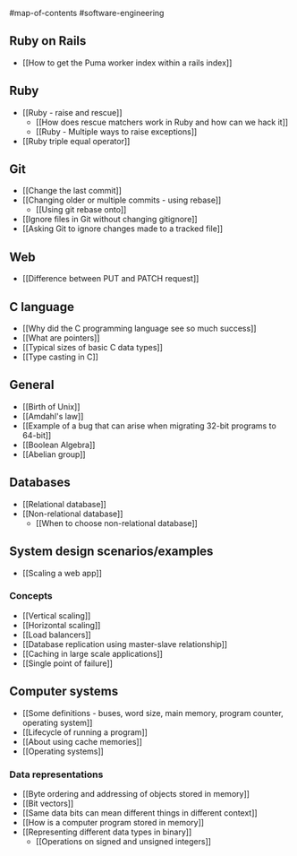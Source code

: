 #map-of-contents #software-engineering 

## Ruby on Rails
- [[How to get the Puma worker index within a rails index]]

## Ruby
- [[Ruby - raise and rescue]]
	- [[How does rescue matchers work in Ruby and how can we hack it]]
	- [[Ruby - Multiple ways to raise exceptions]]
 - [[Ruby triple equal operator]]

## Git
- [[Change the last commit]]
- [[Changing older or multiple commits - using rebase]]
	- [[Using git rebase onto]]
- [[Ignore files in Git without changing gitignore]]
- [[Asking Git to ignore changes made to a tracked file]]

## Web
- [[Difference between PUT and PATCH request]]

## C language
- [[Why did the C programming language see so much success]]
- [[What are pointers]]
- [[Typical sizes of basic C data types]]
- [[Type casting in C]]

## General
- [[Birth of Unix]]
- [[Amdahl's law]]
- [[Example of a bug that can arise when migrating 32-bit programs to 64-bit]]
- [[Boolean Algebra]]
- [[Abelian group]]

## Databases
- [[Relational database]]
- [[Non-relational database]]
	- [[When to choose non-relational database]]

## System design scenarios/examples
- [[Scaling a web app]]

### Concepts
- [[Vertical scaling]]
- [[Horizontal scaling]]
- [[Load balancers]]
- [[Database replication using master-slave relationship]]
- [[Caching in large scale applications]]
- [[Single point of failure]]

## Computer systems
- [[Some definitions - buses, word size, main memory, program counter, operating system]]
- [[Lifecycle of running a program]]
- [[About using cache memories]]
- [[Operating systems]]

### Data representations
- [[Byte ordering and addressing of objects stored in memory]]
- [[Bit vectors]]
- [[Same data bits can mean different things in different context]]
- [[How is a computer program stored in memory]]
- [[Representing different data types in binary]]
	- [[Operations on signed and unsigned integers]]